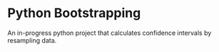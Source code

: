 # Python Bootstrapping
An in-progress python project that calculates confidence intervals by resampling data.
